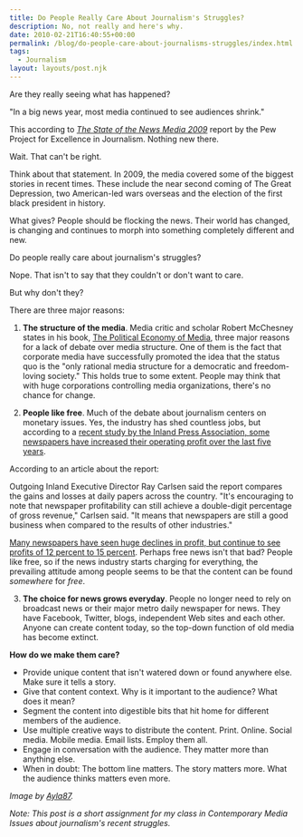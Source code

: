 ```yaml
---
title: Do People Really Care About Journalism's Struggles?
description: No, not really and here's why.
date: 2010-02-21T16:40:55+00:00
permalink: /blog/do-people-care-about-journalisms-struggles/index.html
tags:
  - Journalism
layout: layouts/post.njk
---
```

Are they really seeing what has happened?

"In a big news year, most media continued to see audiences shrink."

This according to [_The State of the News Media 2009_](http://www.stateofthemedia.org/2009/index.htm) report by the Pew Project for Excellence in Journalism. Nothing new there.

Wait. That can't be right.

Think about that statement. In 2009, the media covered some of the biggest stories in recent times. These include the near second coming of The Great Depression, two American-led wars overseas and the election of the first black president in history.

What gives? People should be flocking the news. Their world has changed, is changing and continues to morph into something completely different and new.

Do people really care about journalism's struggles?

Nope. That isn't to say that they couldn't or don't want to care.

But why don't they?

There are three major reasons:

1. **The structure of the media**. Media critic and scholar Robert McChesney states in his book, [The Political Economy of Media](http://www.thepoliticaleconomyofmedia.org/), three major reasons for a lack of debate over media structure. One of them is the fact that corporate media have successfully promoted the idea that the status quo is the "only rational media structure for a democratic and freedom-loving society." This holds true to some extent. People may think that with huge corporations controlling media organizations, there's no chance for change.

2. **People like free**. Much of the debate about journalism centers on monetary issues. Yes, the industry has shed countless jobs, but according to a [recent study by the Inland Press Association, some newspapers have increased their operating profit over the last five years](http://inlandpress.org/articles/2009/07/07/knowledge/current_stories/doc4a53ce729fc97677262186.txt).

According to an article about the report:

Outgoing Inland Executive Director Ray Carlsen said the report compares the gains and losses at daily papers across the country. "It's encouraging to note that newspaper profitability can still achieve a double-digit percentage of gross revenue," Carlsen said. "It means that newspapers are still a good business when compared to the results of other industries."

[Many newspapers have seen huge declines in profit, but continue to see profits of 12 percent to 15 percent](http://techcrunch.com/2009/07/07/small-newspapers-may-be-able-to-prolong-death-longer-than-large-counterparts/). Perhaps free news isn't that bad? People like free, so if the news industry starts charging for everything, the prevailing attitude among people seems to be that the content can be found _somewhere_ for _free_.

3. **The choice for news grows everyday**. People no longer need to rely on broadcast news or their major metro daily newspaper for news. They have Facebook, Twitter, blogs, independent Web sites and each other. Anyone can create content today, so the top-down function of old media has become extinct.

**How do we make them care?**

  * Provide unique content that isn't watered down or found anywhere else. Make sure it tells a story.
  * Give that content context. Why is it important to the audience? What does it mean?
  * Segment the content into digestible bits that hit home for different members of the audience.
  * Use multiple creative ways to distribute the content. Print. Online. Social media. Mobile media. Email lists. Employ them all.
  * Engage in conversation with the audience. They matter more than anything else.
  * When in doubt: The bottom line matters. The story matters more. What the audience thinks matters even more.

_Image by [Ayla87](http://www.sxc.hu/photo/1210112)._

_Note: This post is a short assignment for my class in Contemporary Media Issues about journalism's recent struggles._
